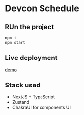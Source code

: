 # Devcon Schedule

## RUn the project

```bash
npm i
npm start
```

## Live deployment

[demo]()

## Stack used

- NextJS + TypeScript
- Zustand
- ChakraUI for components UI
